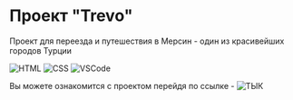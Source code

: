 <h1>Проект "Trevo"</h1>
<p>Проект для переезда и путешествия в Мерсин - один из красивейших городов Турции</p>

![HTML](https://img.shields.io/badge/HTML5-F07427?style=for-the-badge&logo=html5&logoColor=white)
![CSS](https://img.shields.io/badge/CSS3-52A7FC?style=for-the-badge&logo=css3&logoColor=white)
![VSCode](https://img.shields.io/badge/Visual_Studio_Code-0078D4?style=for-the-badge&logo=visual%20studio%20code&logoColor=white)

Вы можете ознакомится с проектом перейдя по ссылке - ![ТЫК](https://lir00f.github.io/HTML5-CSS3/)
